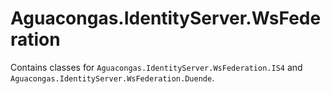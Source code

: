 ﻿# Aguacongas.IdentityServer.WsFederation

Contains classes for `Aguacongas.IdentityServer.WsFederation.IS4` and `Aguacongas.IdentityServer.WsFederation.Duende`.